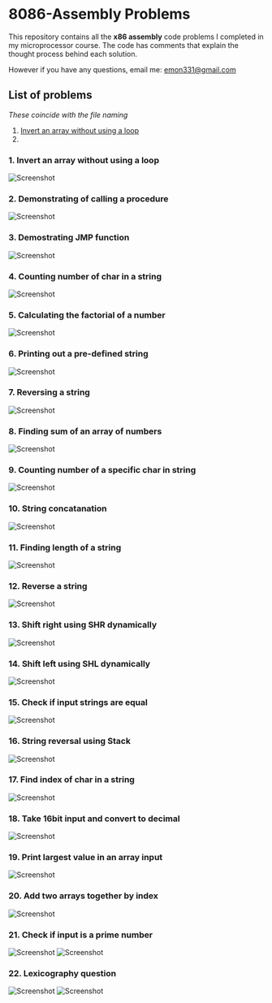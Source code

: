 # 8086-Assembly Problems

This repository contains all the **x86 assembly** code problems I completed in my microprocessor course.
The code has comments that explain the thought process behind each solution.

However if you have any questions, email me: emon331@gmail.com

## List of problems
*These coincide with the file naming*

1. [Invert an array without using a loop](https://github.com/emondsarker/8086-Assembly#1-invert-an-array-without-using-a-loop)
2. 

### 1. Invert an array without using a loop
![Screenshot](./readme_asset/Problem_1.png)
### 2. Demonstrating of calling a procedure
![Screenshot](./readme_asset/Problem_2.png)
### 3. Demostrating JMP function
![Screenshot](./readme_asset/Problem_3.png)
### 4. Counting number of char in a string
![Screenshot](./readme_asset/Problem_4.png)
### 5. Calculating the factorial of a number
![Screenshot](./readme_asset/Problem_5.png)
### 6. Printing out a pre-defined string
![Screenshot](./readme_asset/Problem_6.png)
### 7. Reversing a string
![Screenshot](./readme_asset/Problem_7.png)
### 8. Finding sum of an array of numbers
![Screenshot](./readme_asset/Problem_8.png)
### 9. Counting number of a specific char in string
![Screenshot](./readme_asset/Problem_9.png)
### 10. String concatanation
![Screenshot](./readme_asset/Problem_10.png)
### 11. Finding length of a string
![Screenshot](./readme_asset/Problem_11.png)
### 12. Reverse a string
![Screenshot](./readme_asset/Problem_12.png)
### 13. Shift right using SHR dynamically
![Screenshot](./readme_asset/Problem_13.png)
### 14. Shift left using SHL dynamically
![Screenshot](./readme_asset/Problem_14.png)
### 15. Check if input strings are equal
![Screenshot](./readme_asset/Problem_15_1.png)
### 16. String reversal using Stack
![Screenshot](./readme_asset/Problem_16.png)
### 17. Find index of char in a string 
![Screenshot](./readme_asset/Problem_17.png)
### 18. Take 16bit input and convert to decimal
![Screenshot](./readme_asset/Problem_18.png)
### 19. Print largest value in an array input
![Screenshot](./readme_asset/Problem_19.png)
### 20. Add two arrays together by index
![Screenshot](./readme_asset/Problem_20.png)
### 21. Check if input is a prime number
![Screenshot](./readme_asset/Problem_21_1.png)
![Screenshot](./readme_asset/Problem_21_2.png)
### 22. Lexicography question
![Screenshot](./readme_asset/Problem_22_1.png)
![Screenshot](./readme_asset/Problem_22_2.png)
